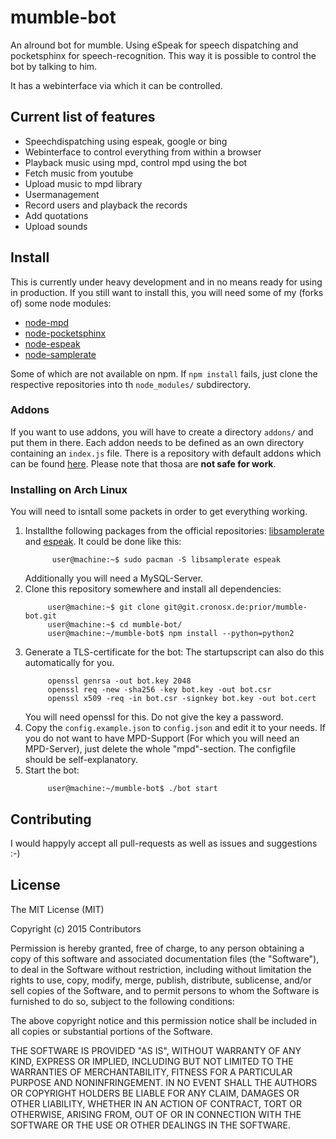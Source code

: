 # mumble-bot

An alround bot for mumble. Using eSpeak for speech dispatching and pocketsphinx for speech-recognition. This way it is possible to control the bot by talking to him.

It has a webinterface via which it can be controlled.

## Current list of features

 - Speechdispatching using espeak, google or bing
 - Webinterface to control everything from within a browser
 - Playback music using mpd, control mpd using the bot
 - Fetch music from youtube
 - Upload music to mpd library
 - Usermanagement
 - Record users and playback the records
 - Add quotations
 - Upload sounds

## Install

This is currently under heavy development and in no means ready for using in production.
If you still want to install this, you will need some of my (forks of) some node modules:

 - [node-mpd](https://github.com/Prior99/node-mpd)
 - [node-pocketsphinx](https://github.com/Prior99/node-pocketsphinx)
 - [node-espeak](https://github.com/Prior99/node-espeak)
 - [node-samplerate](https://github.com/Prior99/node-samplerate)

Some of which are not available on npm. If ```npm install``` fails, just clone the respective repositories into th ```node_modules/``` subdirectory.

### Addons

If you want to use addons, you will have to create a directory ```addons/``` and put them in there. Each addon needs to be defined as an own directory containing an ```index.js``` file.
There is a repository with default addons which can be found [here](https://git.cronosx.de/prior/mumble-bot-addons). Please note that thosa are **not safe for work**.

### Installing on Arch Linux

You will need to isntall some packets in order to get everything working.

1. Installthe following packages from the official repositories: [libsamplerate](https://www.archlinux.org/packages/extra/x86_64/libsamplerate/) and [espeak](https://www.archlinux.org/packages/community/x86_64/espeak/).
   It could be done like this:
   ```
         user@machine:~$ sudo pacman -S libsamplerate espeak
    ```
    Additionally you will need a MySQL-Server.
2. Clone this repository somewhere and install all dependencies:
    ```
         user@machine:~$ git clone git@git.cronosx.de:prior/mumble-bot.git
         user@machine:~$ cd mumble-bot/
         user@machine:~/mumble-bot$ npm install --python=python2
    ```
3. Generate a TLS-certificate for the bot:
   The startupscript can also do this automatically for you.
    ```
         openssl genrsa -out bot.key 2048
         openssl req -new -sha256 -key bot.key -out bot.csr
         openssl x509 -req -in bot.csr -signkey bot.key -out bot.cert
    ```
    You will need openssl for this. Do not give the key a password.
4. Copy the ```config.example.json``` to ```config.json``` and edit it to your needs.
   If you do not want to have MPD-Support (For which you will need an MPD-Server), just delete the whole "mpd"-section.
   The configfile should be self-explanatory.
5. Start the bot:
   ```
        user@machine:~/mumble-bot$ ./bot start
   ```



## Contributing

I would happyly accept all pull-requests as well as issues and suggestions :-)

## License

The MIT License (MIT)

Copyright (c) 2015 Contributors

Permission is hereby granted, free of charge, to any person obtaining a copy
of this software and associated documentation files (the "Software"), to deal
in the Software without restriction, including without limitation the rights
to use, copy, modify, merge, publish, distribute, sublicense, and/or sell
copies of the Software, and to permit persons to whom the Software is
furnished to do so, subject to the following conditions:

The above copyright notice and this permission notice shall be included in
all copies or substantial portions of the Software.

THE SOFTWARE IS PROVIDED "AS IS", WITHOUT WARRANTY OF ANY KIND, EXPRESS OR
IMPLIED, INCLUDING BUT NOT LIMITED TO THE WARRANTIES OF MERCHANTABILITY,
FITNESS FOR A PARTICULAR PURPOSE AND NONINFRINGEMENT. IN NO EVENT SHALL THE
AUTHORS OR COPYRIGHT HOLDERS BE LIABLE FOR ANY CLAIM, DAMAGES OR OTHER
LIABILITY, WHETHER IN AN ACTION OF CONTRACT, TORT OR OTHERWISE, ARISING FROM,
OUT OF OR IN CONNECTION WITH THE SOFTWARE OR THE USE OR OTHER DEALINGS IN
THE SOFTWARE.